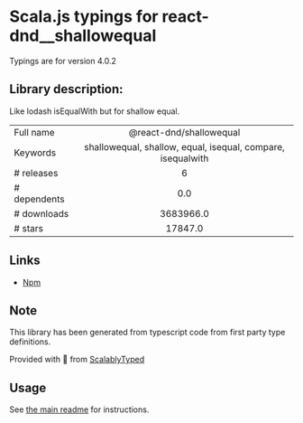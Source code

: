 
# Scala.js typings for react-dnd__shallowequal

Typings are for version 4.0.2

## Library description:
Like lodash isEqualWith but for shallow equal.

|                    |                 |
| ------------------ | :-------------: |
| Full name          | @react-dnd/shallowequal |
| Keywords           | shallowequal, shallow, equal, isequal, compare, isequalwith |
| # releases         | 6 |
| # dependents       | 0.0 |
| # downloads        | 3683966.0 |
| # stars            | 17847.0 |

## Links
- [Npm](https://www.npmjs.com/package/%40react-dnd%2Fshallowequal)
    


## Note
This library has been generated from typescript code from first party type definitions.

Provided with :purple_heart: from [ScalablyTyped](https://github.com/oyvindberg/ScalablyTyped)

## Usage
See [the main readme](../../readme.md) for instructions.


